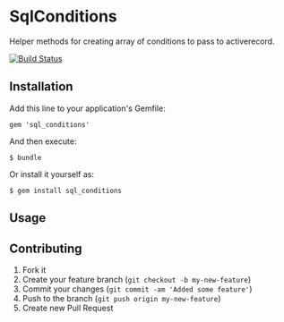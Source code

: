 
# SqlConditions

Helper methods for creating array of conditions to pass to activerecord.

[![Build Status](https://secure.travis-ci.org/MacaulayLibrary/sql_conditions.png)](http://travis-ci.org/MacaulayLibrary/sql_conditions)

## Installation

Add this line to your application's Gemfile:

    gem 'sql_conditions'

And then execute:

    $ bundle

Or install it yourself as:

    $ gem install sql_conditions

## Usage




## Contributing

1. Fork it
2. Create your feature branch (`git checkout -b my-new-feature`)
3. Commit your changes (`git commit -am 'Added some feature'`)
4. Push to the branch (`git push origin my-new-feature`)
5. Create new Pull Request


